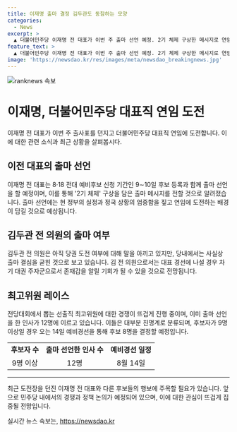 ```yaml
---
title: 이재명 출마 결정 김두관도 동참하는 모양
categories:
  - News
excerpt: >
  ▲ 더불어민주당 이재명 전 대표가 이번 주 출마 선언 예정. 2기 체제 구상한 메시지로 연임 도전, 정부 정국 상황 짚고 성과 약속. 방탄용 연임 비판 공세 차단 포석. 김두관 전 의원도 출마 의향, 대표 경선에선 경쟁 예상. 최고위원 레이스도 뜨겁게 펼쳐지고 있음. 9명 이상 후보 발표 시 14일 예비경선 진행 예정.
feature_text: >
  ▲ 더불어민주당 이재명 전 대표가 이번 주 출마 선언 예정. 2기 체제 구상한 메시지로 연임 도전, 정부 정국 상황 짚고 성과 약속. 방탄용 연임 비판 공세 차단 포석. 김두관 전 의원도 출마 의향, 대표 경선에선 경쟁 예상. 최고위원 레이스도 뜨겁게 펼쳐지고 있음. 9명 이상 후보 발표 시 14일 예비경선 진행 예정.
image: 'https://newsdao.kr/res/images/meta/newsdao_breakingnews.jpg'
---
```


<p><img src="https://newsdao.kr/res/images/meta/newsdao_breakingnews.jpg" alt="ranknews 속보" /></p>

<h1>이재명, 더불어민주당 대표직 연임 도전</h1>

<p data-ke-size="size16">이재명 전 대표가 이번 주 출사표를 던지고 더불어민주당 대표직 연임에 도전합니다. 이에 대한 관련 소식과 최근 상황을 살펴봅시다.</p>

<h2>이전 대표의 출마 선언</h2>

<p data-ke-size="size16">이재명 전 대표는 8·18 전대 예비후보 신청 기간인 9∼10일 후보 등록과 함께 출마 선언을 할 예정이며, 이를 통해 '2기 체제' 구상을 담은 출마 메시지를 전할 것으로 알려졌습니다. 출마 선언에는 현 정부의 실정과 정국 상황의 엄중함을 짚고 연임에 도전하는 배경이 담길 것으로 예상됩니다.</p>

<h2>김두관 전 의원의 출마 여부</h2>

<p data-ke-size="size16">김두관 전 의원은 아직 당권 도전 여부에 대해 말을 아끼고 있지만, 당내에서는 사실상 출마 결심을 굳힌 것으로 보고 있습니다. 김 전 의원으로서는 대표 경선에 나설 경우 차기 대권 주자군으로서 존재감을 알릴 기회가 될 수 있을 것으로 전망됩니다.</p>

<h2>최고위원 레이스</h2>

<p data-ke-size="size16">전당대회에서 뽑는 선출직 최고위원에 대한 경쟁이 뜨겁게 진행 중이며, 이미 출마 선언을 한 인사가 12명에 이르고 있습니다. 이들은 대부분 친명계로 분류되며, 후보자가 9명 이상일 경우 오는 14일 예비경선을 통해 후보 8명을 결정할 예정입니다.</p>

<table>
    <tbody>
        <tr>
            <td style="text-align: center; height: 17px;"><b>후보자 수</b></td>
            <td style="text-align: center; height: 17px;"><b>출마 선언한 인사 수</b></td>
            <td style="text-align: center; height: 17px;"><b>예비경선 일정</b></td>
        </tr>
        <tr>
            <td style="text-align: center; height: 17px;">9명 이상</td>
            <td style="text-align: center; height: 17px;">12명</td>
            <td style="text-align: center; height: 17px;">8월 14일</td>
        </tr>
    </tbody>
</table>

<hr>

<p data-ke-size="size16">최근 도전장을 던진 이재명 전 대표와 다른 후보들의 행보에 주목할 필요가 있습니다. 앞으로 민주당 내에서의 경쟁과 정책 논의가 예정되어 있으며, 이에 대한 관심이 뜨겁게 집중될 전망입니다.</p>
실시간 뉴스 속보는, <a href="https://newsdao.kr" rel="dofollow">https://newsdao.kr</a>


